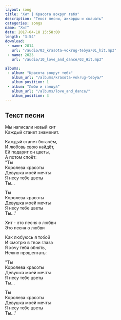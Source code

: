 ```yaml
---
layout: song
title: "Хит | Красота вокруг тебя"
description: "Текст песни, аккорды и скачать"
categories: songs
name: "Хит"
date: 2017-04-18 15:58:00
length: "3:54"
download:
 - name: 2014
   url: "/audio/03_krasota-vokrug-tebya/01_hit.mp3"
 - name: 2023
   url: "/audio/10_love_and_dance/03_Hit.mp3"
   
albums:
 - album: "Красота вокруг тебя"
   album_url: "/albums/krasota-vokrug-tebya/"
   album_position: 1
 - album: "Люби и танцуй"
   album_url: "/albums/love_and_dance/"
   album_position: 3
---
```



## Текст песни  
Мы написали новый хит  
Каждый станет знаменит.  

Каждый станет богачём,  
И любовь свою найдёт,  
Ей подарит он цветы,  
А потом споёт:  
"Ты  
Королева красоты  
Девушка моей мечты  
Я несу тебе цветы  
Ты...  

Ты  
Королева красоты  
Девушка моей мечты  
Я несу тебе цветы  
Ты..."  

Хит - это песня о любви  
Это песня о любви  

Как любуюсь я тобой  
И смотрю в твои глаза  
Я хочу тебя обнять,  
Нежно прошептать:  

"Ты  
Королева красоты  
Девушка моей мечты  
Я несу тебе цветы  
Ты...  

Ты  
Королева красоты  
Девушка моей мечты  
Я несу тебе цветы  
Ты..."  